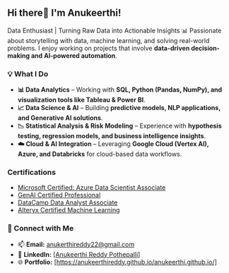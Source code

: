 ## Hi there👋 I'm Anukeerthi!

Data Enthusiast | Turning Raw Data into Actionable Insights
📊 Passionate about storytelling with data, machine learning, and solving real-world problems. I enjoy working on projects that involve **data-driven decision-making and AI-powered automation**.

### 💡 What I Do  
- **📊 Data Analytics** – Working with **SQL, Python (Pandas, NumPy), and visualization tools like Tableau & Power BI**.  
- **📈 Data Science & AI** – Building **predictive models, NLP applications, and Generative AI solutions**.  
- **📉 Statistical Analysis & Risk Modeling** – Experience with **hypothesis testing, regression models, and business intelligence insights**.  
- **☁️ Cloud & AI Integration** – Leveraging **Google Cloud (Vertex AI), Azure, and Databricks** for cloud-based data workflows.

### Certifications
- [Microsoft Certified: Azure Data Scientist Associate](https://learn.microsoft.com/en-us/users/anukeerthireddypothepalli-1254/credentials/6b0d65ef0fc8937)
- [GenAI Certified Professional](https://catalog-education.oracle.com/ords/certview/sharebadge?id=732302213445F88E627C4008864DAF37A6B65E979728E4A467D62C22B75380BC)
- [DataCamp Data Analyst Associate](https://www.datacamp.com/certificate/DAA0015780381244)
- [Alteryx Certified Machine Learning](https://www.credly.com/badges/adb04086-5725-4a87-ae3e-52feba8556dc)
  
### 🔗 Connect with Me  
- 📫 **Email:** anukerthireddy22@gmail.com
- 💼 **LinkedIn:** [[Anukeerthi Reddy Pothepalli](https://www.linkedin.com/in/anukeerthi-reddy/)]  
- 🌐 **Portfolio:** [https://anukeerthireddy.github.io/anukeerthi.github.io/]
